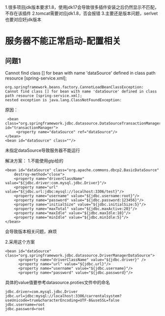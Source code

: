 1.很多项目jdk版本要求1.8，使用jdk17会导致很多插件安装之后仍然显示不匹配，不存在该插件
2.tomcat需要对应jdk1.8，否会报错
3.主要还是版本问题，serlvet也要对应好jdk版本



# 服务器不能正常启动-配置相关
## 问题1
Cannot find class [] for bean with name 'dataSource' defined in class path resource [spring-service.xml]; 
```
org.springframework.beans.factory.CannotLoadBeanClassException: 
Cannot find class [] for bean with name 'dataSource' defined in class path resource [spring-service.xml]; 
nested exception is java.lang.ClassNotFoundException: 
```

原因：
```
 <bean class="org.springframework.jdbc.datasource.DataSourceTransactionManager" id="transactionManager">         
	 <property name="dataSource" ref="dataSource"/>     
</bean>     
<bean id="dataSource" class=""/>
```
未指定dataSource导致服务器不能运行

解决方案：
1.不能使用gtp给的
```
<bean id="dataSource" class="org.apache.commons.dbcp2.BasicDataSource"
    destroy-method="close">
    <property name="driverClassName" value="${jdbc.driver:com.mysql.jdbc.Driver}"/>
    <property name="url" value="${jdbc.url:jdbc:mysql://localhost:3306/test}"/>
    <property name="username" value="${jdbc.username:root}"/>
    <property name="password" value="${jdbc.password:123456}"/>
    <property name="initialSize" value="${jdbc.initialSize:5}"/>
    <property name="maxTotal" value="${jdbc.maxActive:20}"/>
    <property name="maxIdle" value="${jdbc.maxIdle:10}"/>
    <property name="minIdle" value="${jdbc.minIdle:5}"/>
</bean>
```
会导致版本相关问题，麻烦

2.采用这个方案
```
<bean id="dataSource" class="org.springframework.jdbc.datasource.DriverManagerDataSource"> 
      <property name="driverClassName" value="${jdbc.driver}" />
      <property name="url" value="${jdbc.url}"/>
      <property name="username" value="${jdbc.username}"/>
      <property name="password" value="${jdbc.password}"/>
```
具体的value值要参考datasource.proties文件中的命名
```
jdbc.driver=com.mysql.jdbc.Driver  
jdbc.url=jdbc:mysql://localhost:3306/carrentalsystem?useUnicode=true&characterEncoding=UTF-8&useSSL=false  
jdbc.username=root  
jdbc.password=root
```

